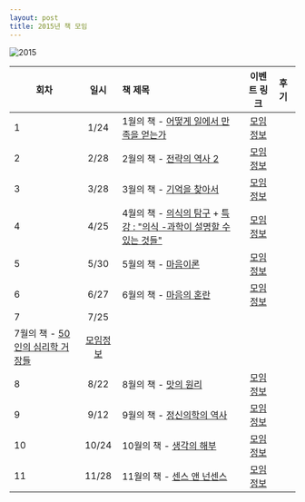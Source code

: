 ```yaml
---
layout: post
title: 2015년 책 모임
---
```



![2015](https://cloud.githubusercontent.com/assets/1955312/12066478/a97225ba-b02b-11e5-9dbf-da987d458636.jpg)


| 회차   | 일시   | 책 제목                                   | 이벤트 링크  |              후기                    |
| ----- |:------:| :-------------------------------------|:-------:|:---------------------------------------- |
|  1 |  1/24  | 1월의 책 - [어떻게 일에서 만족을 얻는가](http://www.aladin.co.kr/shop/wproduct.aspx?ISBN=8901141124) | [모임정보](https://www.facebook.com/events/337570166423477/)  |  |
|  2 |  2/28  | 2월의 책 - [전략의 역사 2](http://www.aladin.co.kr/shop/wproduct.aspx?ISBN=8997575368) | [모임정보](https://www.facebook.com/events/794499960642681/)  |  |
|  3 |  3/28  | 3월의 책 - [기억을 찾아서](http://www.aladin.co.kr/shop/wproduct.aspx?ISBN=8925554712) | [모임정보](https://www.facebook.com/events/839350319441879/)  |  |
|  4 |  4/25  | 4월의 책 - [의식의 탐구](http://www.aladin.co.kr/shop/wproduct.aspx?ISBN=8958322195) + [특강 : "의식 -과학이 설명할 수 있는 것들"]( http://crossroads.apctp.org/myboard/read.php?id=97&para1=115&Board=0022) | [모임정보](https://www.facebook.com/events/1573992869538070/)  |  |
|  5 |  5/30  | 5월의 책 - [마음이론](http://m.kyobobook.com/showcase/book/KOR/9788963308715) | [모임정보](https://www.facebook.com/events/411244105715801/)  |  |
|  6 |  6/27  | 6월의 책 - [마음의 혼란](http://www.yes24.com/24/goods/17568402) | [모임정보](https://www.facebook.com/events/693956250750797/)  |  |
|  7 |  7/25  | 
7월의 책 - [50인의 심리학 거장들](http://www.aladin.co.kr/shop/wproduct.aspx?ISBN=8963300757) | [모임정보](https://www.facebook.com/events/690572441070304/)  |  |
|  8 |  8/22  | 8월의 책 - [맛의 원리](http://www.aladin.co.kr/shop/wproduct.aspx?ItemId=54619386) | [모임정보](https://www.facebook.com/events/824803107633661/)  |  |
|  9 |  9/12  | 9월의 책 - [정신의학의 역사](http://www.aladin.co.kr/shop/wproduct.aspx?ItemId=6261983) | [모임정보](https://www.facebook.com/events/106171353071231/)  |  |
|  10 |  10/24  | 10월의 책 - [생각의 해부](http://www.aladin.co.kr/shop/wproduct.aspx?ISBN=8937834898) | [모임정보](https://www.facebook.com/events/1692509687645102/)  |  |
|  11 |  11/28  | 11월의 책 - [센스 앤 넌센스](http://www.aladin.co.kr/shop/wproduct.aspx?ItemId=46667965) | [모임정보](https://www.facebook.com/events/466673760205362/)  |  |

